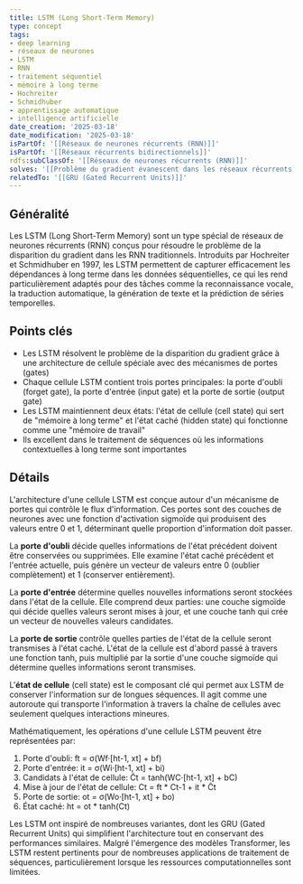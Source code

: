 ```yaml
---
title: LSTM (Long Short-Term Memory)
type: concept
tags:
- deep learning
- réseaux de neurones
- LSTM
- RNN
- traitement séquentiel
- mémoire à long terme
- Hochreiter
- Schmidhuber
- apprentissage automatique
- intelligence artificielle
date_creation: '2025-03-18'
date_modification: '2025-03-18'
isPartOf: '[[Réseaux de neurones récurrents (RNN)]]'
isPartOf: '[[Réseaux récurrents bidirectionnels]]'
rdfs:subClassOf: '[[Réseaux de neurones récurrents (RNN)]]'
solves: '[[Problème du gradient évanescent dans les réseaux récurrents]]'
relatedTo: '[[GRU (Gated Recurrent Units)]]'
---
```


## Généralité

Les LSTM (Long Short-Term Memory) sont un type spécial de réseaux de neurones récurrents (RNN) conçus pour résoudre le problème de la disparition du gradient dans les RNN traditionnels. Introduits par Hochreiter et Schmidhuber en 1997, les LSTM permettent de capturer efficacement les dépendances à long terme dans les données séquentielles, ce qui les rend particulièrement adaptés pour des tâches comme la reconnaissance vocale, la traduction automatique, la génération de texte et la prédiction de séries temporelles.

## Points clés

- Les LSTM résolvent le problème de la disparition du gradient grâce à une architecture de cellule spéciale avec des mécanismes de portes (gates)
- Chaque cellule LSTM contient trois portes principales: la porte d'oubli (forget gate), la porte d'entrée (input gate) et la porte de sortie (output gate)
- Les LSTM maintiennent deux états: l'état de cellule (cell state) qui sert de "mémoire à long terme" et l'état caché (hidden state) qui fonctionne comme une "mémoire de travail"
- Ils excellent dans le traitement de séquences où les informations contextuelles à long terme sont importantes

## Détails

L'architecture d'une cellule LSTM est conçue autour d'un mécanisme de portes qui contrôle le flux d'information. Ces portes sont des couches de neurones avec une fonction d'activation sigmoïde qui produisent des valeurs entre 0 et 1, déterminant quelle proportion d'information doit passer.

La **porte d'oubli** décide quelles informations de l'état précédent doivent être conservées ou supprimées. Elle examine l'état caché précédent et l'entrée actuelle, puis génère un vecteur de valeurs entre 0 (oublier complètement) et 1 (conserver entièrement).

La **porte d'entrée** détermine quelles nouvelles informations seront stockées dans l'état de la cellule. Elle comprend deux parties: une couche sigmoïde qui décide quelles valeurs seront mises à jour, et une couche tanh qui crée un vecteur de nouvelles valeurs candidates.

La **porte de sortie** contrôle quelles parties de l'état de la cellule seront transmises à l'état caché. L'état de la cellule est d'abord passé à travers une fonction tanh, puis multiplié par la sortie d'une couche sigmoïde qui détermine quelles informations seront transmises.

L'**état de cellule** (cell state) est le composant clé qui permet aux LSTM de conserver l'information sur de longues séquences. Il agit comme une autoroute qui transporte l'information à travers la chaîne de cellules avec seulement quelques interactions mineures.

Mathématiquement, les opérations d'une cellule LSTM peuvent être représentées par:

1. Porte d'oubli: ft = σ(Wf·[ht-1, xt] + bf)
2. Porte d'entrée: it = σ(Wi·[ht-1, xt] + bi)
3. Candidats à l'état de cellule: C̃t = tanh(WC·[ht-1, xt] + bC)
4. Mise à jour de l'état de cellule: Ct = ft * Ct-1 + it * C̃t
5. Porte de sortie: ot = σ(Wo·[ht-1, xt] + bo)
6. État caché: ht = ot * tanh(Ct)

Les LSTM ont inspiré de nombreuses variantes, dont les GRU (Gated Recurrent Units) qui simplifient l'architecture tout en conservant des performances similaires. Malgré l'émergence des modèles Transformer, les LSTM restent pertinents pour de nombreuses applications de traitement de séquences, particulièrement lorsque les ressources computationnelles sont limitées.